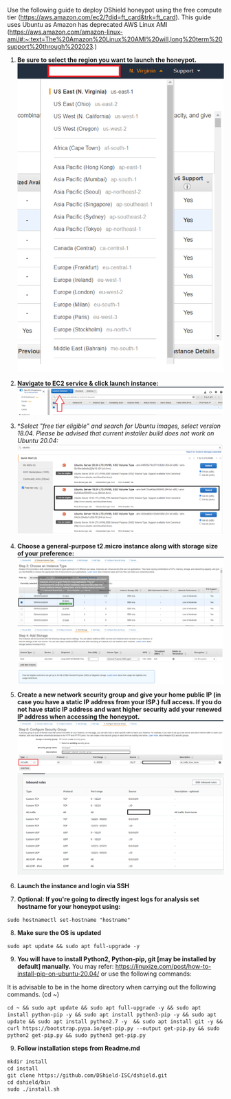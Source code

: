 Use the following guide to deploy DShield honeypot using the free compute tier (https://aws.amazon.com/ec2/?did=ft_card&trk=ft_card). This guide uses Ubuntu as Amazon has deprecated AWS Linux AMI (https://aws.amazon.com/amazon-linux-ami/#:~:text=The%20Amazon%20Linux%20AMI%20will,long%20term%20support%20through%202023.)



1. **Be sure to select the region you want to launch the honeypot.**
![Image of AWS location selection for launching the honeypot](https://github.com/parthdmaniar/images/blob/master/1_selecting_location.png)

2. **Navigate to EC2 service & click launch instance:**
![Launch new instance](https://github.com/parthdmaniar/images/blob/master/3_launch_instance.png)


3. **Select "free tier eligible" and search for Ubuntu images, select version 18.04. *Please be advised that current installer build does not work on Ubuntu 20.04:**
![OS Selection](https://github.com/dlee35/images/blob/main/dshield/2_OS_Selection.png)

4. **Choose a general-purpose t2.micro instance along with storage size of your preference:**
![instance_selection](https://github.com/parthdmaniar/images/blob/master/4_ec2_instance_selection.png)
![disk_selection](https://github.com/parthdmaniar/images/blob/master/5_ec2_disk_selection.png)


5. **Create a new network security group and give your home public IP (in case you have a static IP address from your ISP.) full access. If you do not have static IP address and want higher security add your renewed IP address when accessing the honeypot.**
![Initial_network_configuraiton](https://github.com/parthdmaniar/images/blob/master/6_ec2_network_security_rules.png)
![full_AWS_network_security_configuraiton](https://github.com/parthdmaniar/images/blob/master/7_ec2_network_security_rules_detailed.png)


6. **Launch the instance and login via SSH**


7. **Optional: If you're going to directly ingest logs for analysis set hostname for your honeypot using:**

```
sudo hostnamectl set-hostname "hostname"
```

8. **Make sure the OS is updated**
```
sudo apt update && sudo apt full-upgrade -y
```

9. **You will have to install Python2, Python-pip, git [may be installed by default] manually.**
You may refer: https://linuxize.com/post/how-to-install-pip-on-ubuntu-20.04/ or use the following commands:

It is advisable to be in the home directory when carrying out the following commands. (cd ~)
```
cd ~ && sudo apt update && sudo apt full-upgrade -y && sudo apt install python-pip -y && sudo apt install python3-pip -y && sudo apt update && sudo apt install python2.7 -y  && sudo apt install git -y && curl https://bootstrap.pypa.io/get-pip.py --output get-pip.py && sudo python2 get-pip.py && sudo python3 get-pip.py
```

9. **Follow installation steps from Readme.md**
```
mkdir install
cd install
git clone https://github.com/DShield-ISC/dshield.git
cd dshield/bin
sudo ./install.sh
```
